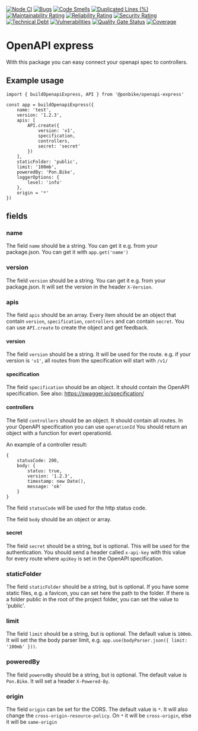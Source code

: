 [![Node CI][npm-image]][npm-url] [![Bugs][bugs-image]][bugs-url] [![Code Smells][code-smells-image]][code-smells-url] [![Duplicated Lines (%)][duplicate-lines-image]][duplicate-lines-url] [![Maintainability Rating][maintainability-rate-image]][maintainability-rate-url] [![Reliability Rating][reliability-rate-image]][reliability-rate-url] [![Security Rating][security-rate-image]][security-rate-url] [![Technical Debt][technical-debt-image]][technical-debt-url] [![Vulnerabilities][vulnerabilitiest-image]][vulnerabilitiest-url] [![Quality Gate Status][quality-gate-image]][quality-gate-url] [![Coverage][coverage-image]][coverage-url]

# OpenAPI express

With this package you can easy connect your openapi spec to controllers.

## Example usage

```
import { buildOpenapiExpress, API } from '@ponbike/openapi-express'

const app = buildOpenapiExpress({
    name: 'test',
    version: '1.2.3',
    apis: [
        API.create({
            version: 'v1',
            specification,
            controllers,
            secret: 'secret'
        })
    ],
    staticFolder: 'public',
    limit: '100mb',
    poweredBy: 'Pon.Bike',
    loggerOptions: {
        level: 'info'
    },
    origin = '*'
})
```

## fields

### name

The field `name` should be a string.
You can get it e.g. from your package.json.
You can get it with `app.get('name')`

### version

The field `version` should be a string.
You can get it e.g. from your package.json.
It will set the version in the header `X-Version`.

### apis

The field `apis` should be an array.
Every item should be an object that contain `version`, `specification`, `controllers` and can contain `secret`.
You can use `API.create` to create the object and get feedback.

#### version

The field `version` should be a string.
It will be used for the route.
e.g. if your version is `'v1'`, all routes from the specification will start with `/v1/`

#### specification

The field `specification` should be an object.
It should contain the OpenAPI specification.
See also: https://swagger.io/specification/

#### controllers

The field `controllers` should be an object.
It should contain all routes.
In your OpenAPI specification you can use `operationId`
You should return an object with a function for evert operationId.

An example of a controller result:
```
{
    statusCode: 200,
    body: {
        status: true,
        version: '1.2.3',
        timestamp: new Date(),
        message: 'ok'
    }
}
```

The field `statusCode` will be used for the http status code.

The field `body` should be an object or array.

#### secret

The field `secret` should be a string, but is optional.
This will be used for the authentication.
You should send a header called `x-api-key` with this value 
for every route where `apiKey` is set in the OpenAPI specification.

### staticFolder

The field `staticFolder` should be a string, but is optional.
If you have some static files, e.g. a favicon, you can set here the path to the folder.
If there is a folder public in the root of the project folder, you can set the value to 'public'.

### limit

The field `limit` should be a string, but is optional.
The default value is `100mb`.
It will set the the body parser limit, e.g. `app.use(bodyParser.json({ limit: '100mb' }))`.

### poweredBy

The field `poweredBy` should be a string, but is optional.
The default value is `Pon.Bike`.
It will set a header `X-Powered-By`.

### origin

The field `origin` can be set for the CORS.
The default value is `*`.
It will also change the `cross-origin-resource-policy`.
On `*` it will be `cross-origin`, else it will be `same-origin`

[npm-url]: https://github.com/ponbike/openapi-express/actions/workflows/nodejs.yml
[npm-image]: https://github.com/ponbike/openapi-express/actions/workflows/nodejs.yml/badge.svg

[bugs-url]: https://sonarcloud.io/project/issues?id=ponbike_openapi-express&resolved=false&types=BUG
[bugs-image]: https://sonarcloud.io/api/project_badges/measure?project=ponbike_openapi-express&metric=bugs&token=9436b5f7e3253aa4fa251c41ab5ee65e585df0b8

[code-smells-url]: https://sonarcloud.io/project/issues?id=ponbike_openapi-express&resolved=false&types=CODE_SMELL
[code-smells-image]: https://sonarcloud.io/api/project_badges/measure?project=ponbike_openapi-express&metric=code_smells&token=9436b5f7e3253aa4fa251c41ab5ee65e585df0b8

[duplicate-lines-url]: https://sonarcloud.io/component_measures?id=ponbike_openapi-express&metric=duplicated_lines_density&view=list
[duplicate-lines-image]: https://sonarcloud.io/api/project_badges/measure?project=ponbike_openapi-express&metric=duplicated_lines_density&token=9436b5f7e3253aa4fa251c41ab5ee65e585df0b8

[maintainability-rate-url]: https://sonarcloud.io/project/issues?id=ponbike_openapi-express&resolved=false&types=CODE_SMELL
[maintainability-rate-image]: https://sonarcloud.io/api/project_badges/measure?project=ponbike_openapi-express&metric=sqale_rating&token=9436b5f7e3253aa4fa251c41ab5ee65e585df0b8

[reliability-rate-url]: https://sonarcloud.io/component_measures?id=ponbike_openapi-express&metric=Reliability
[reliability-rate-image]: https://sonarcloud.io/api/project_badges/measure?project=ponbike_openapi-express&metric=reliability_rating&token=9436b5f7e3253aa4fa251c41ab5ee65e585df0b8

[security-rate-url]: https://sonarcloud.io/project/security_hotspots?id=ponbike_openapi-express
[security-rate-image]: https://sonarcloud.io/api/project_badges/measure?project=ponbike_openapi-express&metric=security_rating&token=9436b5f7e3253aa4fa251c41ab5ee65e585df0b8

[technical-debt-url]: https://sonarcloud.io/component_measures?id=ponbike_openapi-express
[technical-debt-image]: https://sonarcloud.io/api/project_badges/measure?project=ponbike_openapi-express&metric=sqale_index&token=9436b5f7e3253aa4fa251c41ab5ee65e585df0b8

[vulnerabilitiest-url]: https://sonarcloud.io/project/issues?id=ponbike_openapi-express&resolved=false&types=VULNERABILITY
[vulnerabilitiest-image]: https://sonarcloud.io/api/project_badges/measure?project=ponbike_openapi-express&metric=vulnerabilities&token=9436b5f7e3253aa4fa251c41ab5ee65e585df0b8

[quality-gate-url]: https://sonarcloud.io/summary/new_code?id=ponbike_openapi-express
[quality-gate-image]: https://sonarcloud.io/api/project_badges/measure?project=ponbike_openapi-express&metric=alert_status&token=9436b5f7e3253aa4fa251c41ab5ee65e585df0b8

[coverage-url]: https://sonarcloud.io/component_measures?id=ponbike_openapi-express&metric=coverage&view=list
[coverage-image]: https://sonarcloud.io/api/project_badges/measure?project=ponbike_openapi-express&metric=coverage&token=9436b5f7e3253aa4fa251c41ab5ee65e585df0b8
